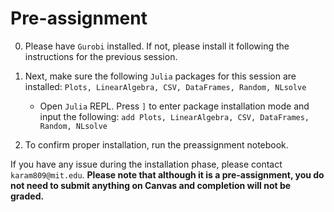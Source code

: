 # Pre-assignment

0. Please have `Gurobi` installed. If not, please install it following the instructions for the previous session.
  
1. Next, make sure the following `Julia` packages for this session are installed: `Plots, LinearAlgebra, CSV, DataFrames, Random, NLsolve`
   
   * Open `Julia` REPL. Press `]` to enter package installation mode and input the following: 
     `add Plots, LinearAlgebra, CSV, DataFrames, Random, NLsolve`
        
2. To confirm proper installation, run the preassignment notebook. 

If you have any issue during the installation phase, please contact `karam809@mit.edu`. **Please note that although it is a pre-assignment, you do not need to submit anything on Canvas and completion will not be graded.**
